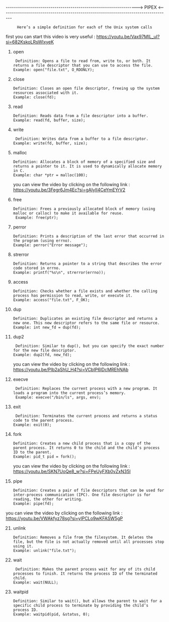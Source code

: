 -----------------------------------------------------------------> PIPEX <-----------------------------------------------------------------------------------                                                          


         Here’s a simple definition for each of the Unix system calls
first you can start this video is very useful : https://youtu.be/Vax97MIL_uI?si=682KskoLRsWIxyeK
        
1. open

        Definition: Opens a file to read from, write to, or both. It returns a file descriptor that you can use to access the file.
       Example: open("file.txt", O_RDONLY);

2. close

       Definition: Closes an open file descriptor, freeing up the system resources associated with it.
       Example: close(fd);

3. read

       Definition: Reads data from a file descriptor into a buffer.
       Example: read(fd, buffer, size);

4. write

        Definition: Writes data from a buffer to a file descriptor.
       Example: write(fd, buffer, size);

6. malloc

       Definition: Allocates a block of memory of a specified size and returns a pointer to it. It is used to dynamically allocate memory in C.
       Example: char *ptr = malloc(100);
    you can view the video  by clicking on the following link : https://youtu.be/3Fegr6Jm4Ec?si=gAIyII4CeYmEYrV2
8. free

       Definition: Frees a previously allocated block of memory (using malloc or calloc) to make it available for reuse.
        Example: free(ptr);

10. perror

        Definition: Prints a description of the last error that occurred in the program (using errno).
        Example: perror("Error message");

11. strerror

        Definition: Returns a pointer to a string that describes the error code stored in errno.
        Example: printf("%s\n", strerror(errno));

12. access

        Definition: Checks whether a file exists and whether the calling process has permission to read, write, or execute it.
        Example: access("file.txt", F_OK);

13. dup

        Definition: Duplicates an existing file descriptor and returns a new one. This new descriptor refers to the same file or resource.
        Example: int new_fd = dup(fd);

15. dup2

         Definition: Similar to dup(), but you can specify the exact number for the new file descriptor.
        Example: dup2(fd, new_fd);
     you can view the video  by clicking on the following link  : https://youtu.be/PIb2aShU_H4?si=VCbIP6IDcMREhNAb

16. execve

         Definition: Replaces the current process with a new program. It loads a program into the current process’s memory.
         Example: execve("/bin/ls", args, env);

17. exit

         Definition: Terminates the current process and returns a status code to the parent process.
        Example: exit(0);

18. fork

        Definition: Creates a new child process that is a copy of the parent process. It returns 0 to the child and the child’s process ID to the parent.
        Example: pid_t pid = fork();
    you can view the video  by clicking on the following link : https://youtu.be/SKN7UoQe8_w?si=FPeUyFXb0vZxN35I

20. pipe

        Definition: Creates a pair of file descriptors that can be used for inter-process communication (IPC). One file descriptor is for reading, the other for writing.
        Example: pipe(fd);
   you can view the video  by clicking on the following link : https://youtu.be/VWAkfyz78sg?si=yIPCLo9wKFASW5gP 

21. unlink

        Definition: Removes a file from the filesystem. It deletes the file, but the file is not actually removed until all processes stop using it.
        Example: unlink("file.txt");

22. wait

         Definition: Makes the parent process wait for any of its child processes to finish. It returns the process ID of the terminated child.
        Example: wait(NULL);

23. waitpid

        Definition: Similar to wait(), but allows the parent to wait for a specific child process to terminate by providing the child’s process ID.
        Example: waitpid(pid, &status, 0);
